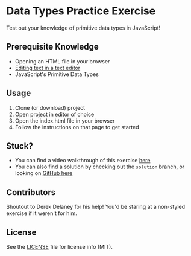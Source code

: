 # Data Types Practice Exercise
Test out your knowledge of primitive data types in JavaScript! 

## Prerequisite Knowledge
- Opening an HTML file in your browser
- [Editing text in a text editor](https://youtu.be/vkWDQzl_x3s)
- JavaScript's Primitive Data Types

## Usage
1. Clone (or download) project
1. Open project in editor of choice
1. Open the index.html file in your browser
1. Follow the instructions on that page to get started

## Stuck?
- You can find a video walkthrough of this exercise [here](https://youtu.be/CPMaDjsVZYI)
- You can also find a solution by checking out the `solution` branch, or looking on [GitHub here](https://github.com/IchthyologicalDev/data-types/blob/solution/index.js)

## Contributors
Shoutout to Derek Delaney for his help! You'd be staring at a non-styled exercise if it weren't for him.

## License
See the [LICENSE](LICENSE) file for license info (MIT).